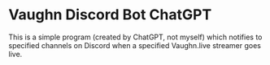 # Vaughn Discord Bot ChatGPT
 This is a simple program (created by ChatGPT, not myself) which notifies to specified channels on Discord when a specified Vaughn.live streamer goes live.
